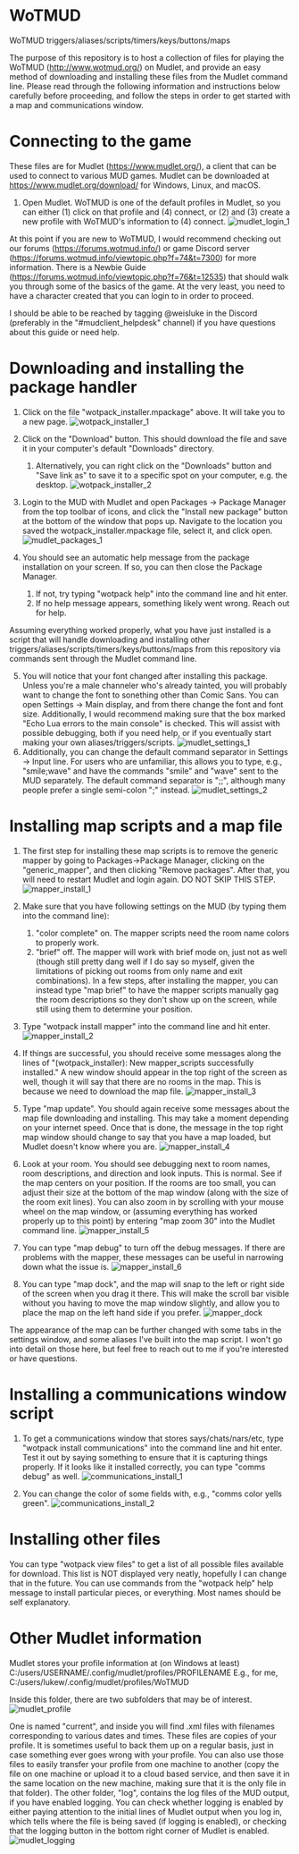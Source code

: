 # WoTMUD
WoTMUD triggers/aliases/scripts/timers/keys/buttons/maps

The purpose of this repository is to host a collection of files for playing the WoTMUD (http://www.wotmud.org/) on Mudlet, and provide an easy method of downloading and installing these files from the Mudlet command line. Please read through the following information and instructions below carefully before proceeding, and follow the steps in order to get started with a map and communications window. 


# Connecting to the game

These files are for Mudlet (https://www.mudlet.org/), a client that can be used to connect to various MUD games. Mudlet can be downloaded at https://www.mudlet.org/download/ for Windows, Linux, and macOS.

1. Open Mudlet. WoTMUD is one of the default profiles in Mudlet, so you can either (1) click on that profile and (4) connect, or (2) and (3) create a new profile with WoTMUD's information to (4) connect.
![mudlet_login_1](https://user-images.githubusercontent.com/52049495/137241355-72d43d03-b406-49ad-8623-3eb2d646b96b.png)

At this point if you are new to WoTMUD, I would recommend checking out our forums (https://forums.wotmud.info/) or game Discord server (https://forums.wotmud.info/viewtopic.php?f=74&t=7300) for more information. There is a Newbie Guide (https://forums.wotmud.info/viewtopic.php?f=76&t=12535) that should walk you through some of the basics of the game. At the very least, you need to have a character created that you can login to in order to proceed.

I should be able to be reached by tagging @weisluke in the Discord (preferably in the "#mudclient_helpdesk" channel) if you have questions about this guide or need help.

# Downloading and installing the package handler

1. Click on the file "wotpack_installer.mpackage" above. It will take you to a new page.
![wotpack_installer_1](https://user-images.githubusercontent.com/52049495/137250032-2c2aef39-d8a9-47da-806a-dfdfaf5f21d9.png)

2. Click on the "Download" button. This should download the file and save it in your computer's default "Downloads" directory.
   1. Alternatively, you can right click on the "Downloads" button and "Save link as" to save it to a specific spot on your computer, e.g. the desktop.
![wotpack_installer_2](https://user-images.githubusercontent.com/52049495/137240737-23e0e19f-5c7e-49de-a497-06e431b414aa.png)

3. Login to the MUD with Mudlet and open Packages -> Package Manager from the top toolbar of icons, and click the "Install new package" button at the bottom of the window that pops up. Navigate to the location you saved the wotpack_installer.mpackage file, select it, and click open. 
![mudlet_packages_1](https://user-images.githubusercontent.com/52049495/137245638-82093947-ec96-4d65-96fb-632570e2612a.png)

4. You should see an automatic help message from the package installation on your screen. If so, you can then close the Package Manager.
   1. If not, try typing "wotpack help" into the command line and hit enter.
   2. If no help message appears, something likely went wrong. Reach out for help. 

Assuming everything worked properly, what you have just installed is a script that will handle downloading and installing other triggers/aliases/scripts/timers/keys/buttons/maps from this repository via commands sent through the Mudlet command line.

5. You will notice that your font changed after installing this package. Unless you're a male channeler who's already tainted, you will probably want to change the font to sonething other than Comic Sans. You can open Settings -> Main display, and from there change the font and font size. Additionally, I would recommend making sure that the box marked "Echo Lua errors to the main console" is checked. This will assist with possible debugging, both if you need help, or if you eventually start making your own aliases/triggers/scripts.
![mudlet_settings_1](https://user-images.githubusercontent.com/52049495/137246210-491b3c45-3d6f-452e-9896-fbad996c51fd.png)
6. Additionally, you can change the default command separator in Settings -> Input line. For users who are unfamiliar, this allows you to type, e.g., "smile;wave" and have the commands "smile" and "wave" sent to the MUD separately. The default command separator is ";;", although many people prefer a single semi-colon ";" instead.
![mudlet_settings_2](https://user-images.githubusercontent.com/52049495/137246430-b1498db2-4918-456c-8d11-73e31e1b2739.png)


# Installing map scripts and a map file

1. The first step for installing these map scripts is to remove the generic mapper by going to Packages->Package Manager, clicking on the "generic_mapper", and then clicking "Remove packages". After that, you will need to restart Mudlet and login again. DO NOT SKIP THIS STEP.
![mapper_install_1](https://user-images.githubusercontent.com/52049495/137246750-164a86ff-137a-4be5-8f59-8f9a0544736c.png)

2. Make sure that you have following settings on the MUD (by typing them into the command line):
   1. "color complete" on. The mapper scripts need the room name colors to properly work.
   2. "brief" off. The mapper will work with brief mode on, just not as well (though still pretty dang well if I do say so myself, given the limitations of picking out rooms from only name and exit combinations). In a few steps, after installing the mapper, you can instead type "map brief" to have the mapper scripts manually gag the room descriptions so they don't show up on the screen, while still using them to determine your position.
3. Type "wotpack install mapper" into the command line and hit enter.
![mapper_install_2](https://user-images.githubusercontent.com/52049495/137254629-cf6e9d2e-8676-40c0-af78-cd6bd581a6f6.png)

4. If things are successful, you should receive some messages along the lines of "(wotpack_installer): New mapper_scripts successfully installed." A new window should appear in the top right of the screen as well, though it will say that there are no rooms in the map. This is because we need to download the map file. 
![mapper_install_3](https://user-images.githubusercontent.com/52049495/137247489-22d1b16a-27a7-40c3-9331-ebfcf809c1b1.png)

5. Type "map update". You should again receive some messages about the map file downloading and installing. This may take a moment depending on your internet speed. Once that is done, the message in the top right map window should change to say that you have a map loaded, but Mudlet doesn't know where you are.
![mapper_install_4](https://user-images.githubusercontent.com/52049495/137247712-21450f8b-c8bd-43af-aec3-742d2730d68f.png)

6. Look at your room. You should see debugging next to room names, room descriptions, and direction and look inputs. This is normal. See if the map centers on your position. If the rooms are too small, you can adjust their size at the bottom of the map window (along with the size of the room exit lines). You can also zoom in by scrolling with your mouse wheel on the map window, or (assuming everything has worked properly up to this point) by entering "map zoom 30" into the Mudlet command line.
![mapper_install_5](https://user-images.githubusercontent.com/52049495/137248267-59c8b130-2dfa-4973-959d-7253f640b772.png)

7. You can type "map debug" to turn off the debug messages. If there are problems with the mapper, these messages can be useful in narrowing down what the issue is. 
![mapper_install_6](https://user-images.githubusercontent.com/52049495/137248345-50ee7931-b074-4cb8-9db0-4c4f890f6f8a.png)

8. You can type "map dock", and the map will snap to the left or right side of the screen when you drag it there. This will make the scroll bar visible without you having to move the map window slightly, and allow you to place the map on the left hand side if you prefer.
![mapper_dock](https://user-images.githubusercontent.com/52049495/137254820-cb760dd5-6cc9-4cde-b317-01d89d5a449d.png)

The appearance of the map can be further changed with some tabs in the settings window, and some aliases I've built into the map script. I won't go into detail on those here, but feel free to reach out to me if you're interested or have questions. 

# Installing a communications window script
1. To get a communications window that stores says/chats/nars/etc, type "wotpack install communications" into the command line and hit enter. Test it out by saying something to ensure that it is capturing things properly. If it looks like it installed correctly, you can type "comms debug" as well.
![communications_install_1](https://user-images.githubusercontent.com/52049495/137248611-a7aa3f64-80e2-41bf-bb4c-955f0d1ffb2f.png)

2. You can change the color of some fields with, e.g., "comms color yells green".
![communications_install_2](https://user-images.githubusercontent.com/52049495/137254036-2623b282-ecc7-4a45-9d3d-c97d875f0bbb.png)


# Installing other files

You can type "wotpack view files" to get a list of all possible files available for download. This list is NOT displayed very neatly, hopefully I can change that in the future. You can use commands from the "wotpack help" help message to install particular pieces, or everything. Most names should be self explanatory.

# Other Mudlet information

Mudlet stores your profile information at (on Windows at least) C:/users/USERNAME/.config/mudlet/profiles/PROFILENAME
E.g., for me, C:/users/lukew/.config/mudlet/profiles/WoTMUD

Inside this folder, there are two subfolders that may be of interest.
![mudlet_profile](https://user-images.githubusercontent.com/52049495/137252774-496ed920-6d9a-42d2-867c-4c550f4ef682.png)

One is named "current", and inside you will find .xml files with filenames corresponding to various dates and times. These files are copies of your profile. It is sometimes useful to back them up on a regular basis, just in case something ever goes wrong with your profile. You can also use those files to easily transfer your profile from one machine to another (copy the file on one machine or upload it to a cloud based service, and then save it in the same location on the new machine, making sure that it is the only file in that folder).
The other folder, "log", contains the log files of the MUD output, if you have enabled logging. You can check whether logging is enabled by either paying attention to the initial lines of Mudlet output when you log in, which tells where the file is being saved (if logging is enabled), or checking that the logging button in the bottom right corner of Mudlet is enabled.
![mudlet_logging](https://user-images.githubusercontent.com/52049495/137253004-3b51b1e3-ee44-47dd-b3df-36367045b189.png)
